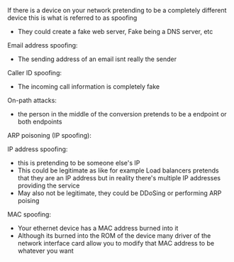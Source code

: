 If there is a device on your network pretending to be a completely different device this is what is referred to as spoofing 
- They could create a fake web server, Fake being a DNS server, etc



Email address spoofing:
- The sending address of an email isnt really the sender



Caller ID spoofing:
- The incoming call information is completely fake 

On-path attacks:
- the person in the middle of the conversion pretends to be a endpoint or both endpoints 




ARP poisoning (IP spoofing):






IP address spoofing: 
- this is pretending to be someone else's IP 
- This could be legitimate as like for example Load balancers pretends that they are an IP address but in reality there's multiple IP addresses providing the service 
- May also not be legitimate, they could be DDoSing or performing ARP poising 




MAC spoofing:
- Your ethernet device has a MAC address burned into it
- Although its burned into the ROM of the device many driver of the network interface card allow you to modify that MAC address to be whatever you want 